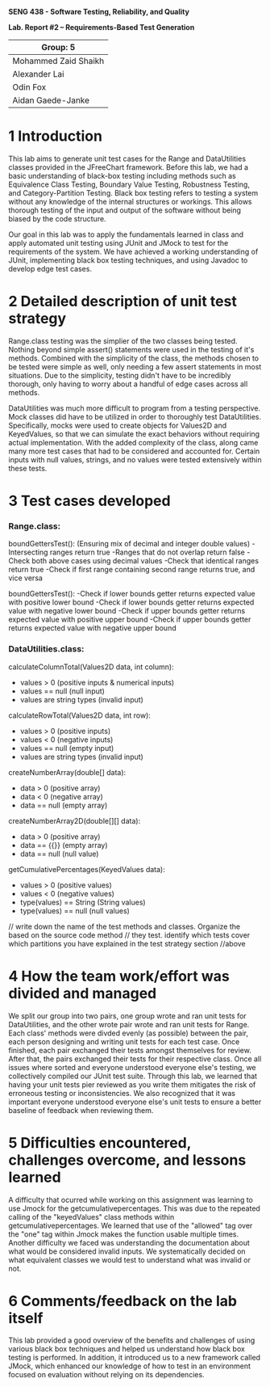 **SENG 438 - Software Testing, Reliability, and Quality**

**Lab. Report \#2 – Requirements-Based Test Generation**

| Group: 5      |
|-----------------|
| Mohammed Zaid Shaikh   |
| Alexander Lai          |
| Odin Fox               |
| Aidan Gaede-Janke      |

# 1 Introduction

This lab aims to generate unit test cases for the Range and DataUtilities classes provided in the JFreeChart framework. Before this lab, we had a basic understanding of black-box testing including methods such as Equivalence Class Testing, Boundary Value Testing, Robustness Testing, and Category-Partition Testing. Black box testing refers to testing a system without any knowledge of the internal structures or workings. This allows thorough testing of the input and output of the software without being biased by the code structure.

Our goal in this lab was to apply the fundamentals learned in class and apply automated unit testing using JUnit and JMock to test for the requirements of the system. We have achieved a working understanding of JUnit, implementing black box testing techniques, and using Javadoc to develop edge test cases.

# 2 Detailed description of unit test strategy

Range.class testing was the simplier of the two classes being tested. Nothing beyond simple assert() statements were used in the testing of it's methods. Combined with the simplicity of the class, the methods chosen to be tested were simple as well, only needing a few assert statements in most situations. Due to the simplicity, testing didn't have to be incredibly thorough, only having to worry about a handful of edge cases across all methods.

DataUtilities was much more difficult to program from a testing perspective. Mock classes did have to be utilized in order to thoroughly test DataUtilities. Specifically, mocks were used to create objects for Values2D and KeyedValues, so that we can simulate the exact behaviors without requiring actual implementation. With the added complexity of the class, along came many more test cases that had to be considered and accounted for. Certain inputs with null values, strings, and no values were tested extensively within these tests.

# 3 Test cases developed

### **Range.class:**

boundGettersTest():     (Ensuring mix of decimal and integer double values)
-Intersecting ranges return true
-Ranges that do not overlap return false
-Check both above cases using decimal values
-Check that identical ranges return true
-Check if first range containing second range returns true, and vice versa

boundGettersTest():
-Check if lower bounds getter returns expected value with positive lower bound
-Check if lower bounds getter returns expected value with negative lower bound
-Check if upper bounds getter returns expected value with positive upper bound
-Check if upper bounds getter returns expected value with negative upper bound


### **DataUtilities.class:**

calculateColumnTotal(Values2D data, int column):
- values > 0 (positive inputs & numerical inputs)
- values == null (null input)
- values are string types (invalid input)

calculateRowTotal(Values2D data, int row):
- values > 0 (positive inputs)
- values < 0 (negative inputs)
- values == null (empty input)
- values are string types (invalid input)

createNumberArray(double[] data):
- data > 0 (positive array)
- data < 0 (negative array)
- data == null (empty array)

createNumberArray2D(double[][] data):
- data > 0 (positive array)
- data == {{}} (empty array)
- data == null (null value)

getCumulativePercentages(KeyedValues data):
- values > 0 (positive values)
- values < 0 (negative values)
- type(values) == String (String values)
- type(values) == null (null values)

// write down the name of the test methods and classes. Organize the based on
the source code method // they test. identify which tests cover which partitions
you have explained in the test strategy section //above

# 4 How the team work/effort was divided and managed

We split our group into two pairs, one group wrote and ran unit tests for DataUtilities, and the other wrote pair wrote and ran unit tests for
Range. Each class' methods were divded evenly (as possible) between the pair, each person designing and writing unit tests for each test case.
Once finished, each pair exchanged their tests amongst themselves for review. After that, the pairs exchanged their tests for their respective
class. Once all issues where sorted and everyone understood everyone else's testing, we collectively compiled our JUnit test suite.
Through this lab, we learned that having your unit tests pier reviewed as you write them mitigates the risk of erroneous testing or
inconsistencies. We also recognized that it was important everyone understood everyone else's unit tests to ensure a better baseline of
feedback when reviewing them.

# 5 Difficulties encountered, challenges overcome, and lessons learned

A difficulty that ocurred while working on this assignment was learning to use Jmock for the getcumulativepercentages. This was due to the repeated calling of the "keyedValues" class methods within getcumulativepercentages. We learned that use of the "allowed" tag over the "one" tag within Jmock makes the function usable multiple times. Another difficulty we faced was understanding the documentation about what would be considered invalid inputs. We systematically decided on what equivalent classes we would test to understand what was invalid or not.

# 6 Comments/feedback on the lab itself

This lab provided a good overview of the benefits and challenges of using various black box techniques and helped us understand how black box testing is performed. In addition, it introduced us to a new framework called JMock, which enhanced our knowledge of how to test in an environment focused on evaluation without relying on its dependencies.